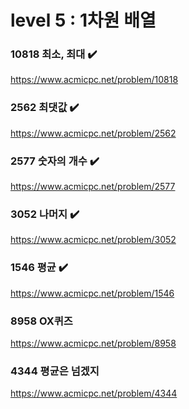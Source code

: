 level 5 : 1차원 배열
===

### 10818 최소, 최대 ✔️
https://www.acmicpc.net/problem/10818

### 2562 최댓값 ✔️
https://www.acmicpc.net/problem/2562

### 2577 숫자의 개수 ✔️
https://www.acmicpc.net/problem/2577

### 3052 나머지 ✔️
https://www.acmicpc.net/problem/3052

### 1546 평균 ✔️
https://www.acmicpc.net/problem/1546

### 8958 OX퀴즈
https://www.acmicpc.net/problem/8958

### 4344 평균은 넘겠지
https://www.acmicpc.net/problem/4344
